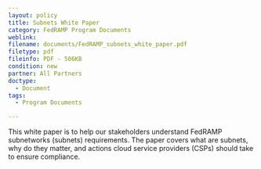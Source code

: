 ```yaml
---
layout: policy   
title: Subnets White Paper
category: FedRAMP Program Documents
weblink:
filename: documents/FedRAMP_subnets_white_paper.pdf
filetype: pdf
fileinfo: PDF - 506KB
condition: new
partner: All Partners
doctype:
  - Document
tags:
  - Program Documents

---
```

This white paper is to help our stakeholders understand FedRAMP subnetworks (subnets) requirements. The paper covers what are subnets, 
why do they matter, and actions cloud service providers (CSPs) should take to ensure compliance.
